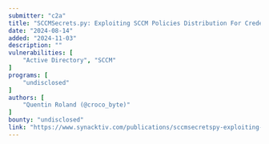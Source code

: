 ```yaml
---
submitter: "c2a"
title: "SCCMSecrets.py: Exploiting SCCM Policies Distribution For Credentials Harvesting, Initial Access And Lateral Movement"
date: "2024-08-14"
added: "2024-11-03"
description: ""
vulnerabilities: [
    "Active Directory", "SCCM"
]
programs: [
    "undisclosed"
]
authors: [
    "Quentin Roland (@croco_byte)"
]
bounty: "undisclosed"
link: "https://www.synacktiv.com/publications/sccmsecretspy-exploiting-sccm-policies-distribution-for-credentials-harvesting-initial.html"
---
```




